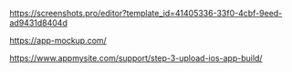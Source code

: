 https://screenshots.pro/editor?template_id=41405336-33f0-4cbf-9eed-ad9431d8404d

https://app-mockup.com/

https://www.appmysite.com/support/step-3-upload-ios-app-build/